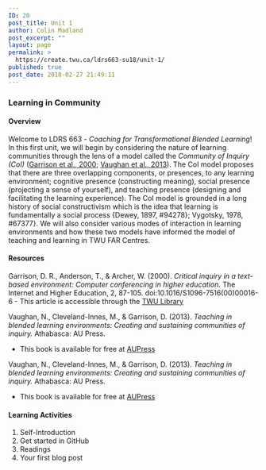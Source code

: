 ```yaml
---
ID: 20
post_title: Unit 1
author: Colin Madland
post_excerpt: ""
layout: page
permalink: >
  https://create.twu.ca/ldrs663-su18/unit-1/
published: true
post_date: 2018-02-27 21:49:11
---
```

<h3>Learning in Community</h3>
<h4>Overview</h4>
Welcome to LDRS 663 - <em>Coaching for Transformational Blended Learning</em>! In this first unit, we will begin by considering the nature of learning communities through the lens of a model called the <em>Community of Inquiry (CoI)</em> (<a href="https://www.sciencedirect.com/science/article/pii/S1096751600000166?">Garrison et al., 2000</a>; <a href="http://www.aupress.ca/index.php/books/120229">Vaughan et al., 2013</a>). The CoI model proposes that there are three overlapping components, or presences, to any learning environment; cognitive presence (constructing meaning), social presence (projecting a sense of yourself), and teaching presence (designing and facilitating the learning experience). The CoI model is grounded in a long history of social constructivism which is the idea that learning is fundamentally a social process {Dewey, 1897, #94278}; Vygotsky, 1978, #67377}. We will also consider various modes of interaction in learning environments and how these two models have informed the model of teaching and learning in TWU FAR Centres.
<h4>Resources</h4>
Garrison, D. R., Anderson, T., &amp; Archer, W. (2000). <em>Critical inquiry in a text-based environment: Computer conferencing in higher education.</em> The Internet and Higher Education, 2, 87-105. doi:10.1016/S1096-7516(00)00016-6
- This article is accessible through the <a href="http://www.twu.ca/library">TWU Library</a>

Vaughan, N., Cleveland-Innes, M., &amp; Garrison, D. (2013). <em>Teaching in blended learning environments: Creating and sustaining communities of inquiry.</em> Athabasca: AU Press.
* This book is available for free at <a href="http://www.aupress.ca/index.php/books/120229">AUPress</a>

Vaughan, N., Cleveland-Innes, M., &amp; Garrison, D. (2013). <em>Teaching in blended learning environments: Creating and sustaining communities of inquiry.</em> Athabasca: AU Press.
- This book is available for free at <a href="http://www.aupress.ca/index.php/books/120229">AUPress</a>
<h4>Learning Activities</h4>
<ol>
 	<li>Self-Introduction</li>
 	<li>Get started in GitHub</li>
 	<li>Readings</li>
 	<li>Your first blog post</li>
</ol>
&nbsp;

<!--themify_builder_static--><!--/themify_builder_static-->